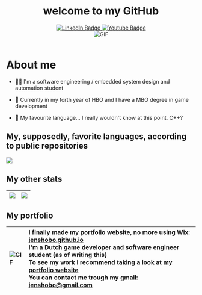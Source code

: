 <h1 align="center"> welcome to my GitHub </h1>
<div id="header" align="center">
  <div id="badges">
    <a href="https://www.linkedin.com/in/jens-hobo-4764201b9/">
      <img src="https://img.shields.io/badge/LinkedIn-blue?style=for-the-badge&logo=linkedin&logoColor=white" alt="LinkedIn Badge"/>
    </a>
    <a href="https://www.youtube.com/channel/UCSXh_wYfaUUgkrR-a_zARFw">
      <img src="https://img.shields.io/badge/YouTube-red?style=for-the-badge&logo=youtube&logoColor=white" alt="Youtube Badge"/>
    </a>
  </div>
  <img src="https://morbotron.com/video/S03E10/y4Sqsxc4cBmIGiGLoTC8Xz9LvAg=.gif" alt="GIF">
</div>
<br>
<div id="Content">
  <h1>About me</h1>
  
  - 👨‍💼 I'm a software engineering / embedded system design and automation student<br>
  
  - 🏫 Currently in my forth year of HBO and I have a MBO degree in game development<br>
  
  - 🥇 My favourite language... I really wouldn't know at this point. C++?<br>
  
  
  ## My, supposedly, favorite languages, according to public repositories
  ![](https://github-readme-stats.vercel.app/api/top-langs/?username=jenshobo&theme=dark&hide_border=true&include_all_commits=true&count_private=true&layout=compact)

  ## My other stats
  ![](https://github-readme-stats.vercel.app/api?username=jenshobo&theme=dark&hide_border=true&include_all_commits=true&count_private=true)|![](https://github-readme-streak-stats.herokuapp.com/?user=jenshobo&theme=dark&hide_border=true&mode=weekly)
:-------------------------:|:-------------------------:
  
  ## My portfolio
  <img src="https://morbotron.com/video/S06E01/ohF6aYeOQ-TZfnqyLAT8lVHgcc4=.gif" alt="GIF"> | I finally made my portfolio website, no more using Wix: <a href="https://jenshobo.github.io/index.html">jenshobo.github.io</a><br>I'm a Dutch game developer and software engineer student (as of writing this) <br>To see my work I recommend taking a look at <a href="https://jenshobo.github.io/index.html">my portfolio website</a><br>You can contact me trough my gmail: <a data-auto-recognition="true" href="mailto:jenshobo@gmail.com">jenshobo@gmail.com</a>
  :-------------------------|:---

</div>
<br>
<div id="Footer" align="center">
  <img src="https://komarev.com/ghpvc/?username=jenshobo&style=flat-square&color=blue" alt=""/>
</div>

